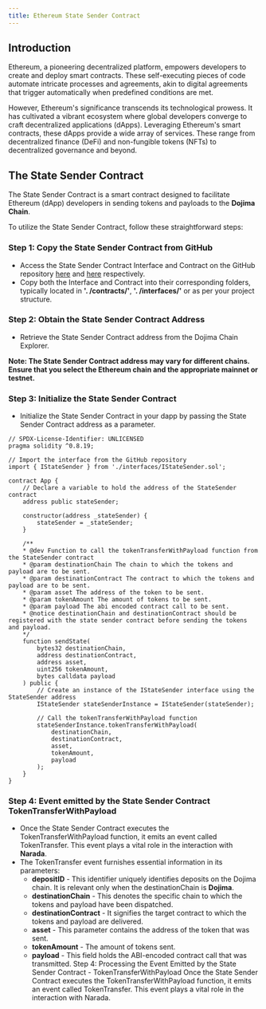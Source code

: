 ```yaml
---
title: Ethereum State Sender Contract
---
```


## Introduction

  Ethereum, a pioneering decentralized platform, empowers developers to create and deploy smart contracts. These self-executing pieces of code automate intricate processes and agreements, akin to digital agreements that trigger automatically when predefined conditions are met.

  However, Ethereum's significance transcends its technological prowess. It has cultivated a vibrant ecosystem where global developers converge to craft decentralized applications (dApps). Leveraging Ethereum's smart contracts, these dApps provide a wide array of services. These range from decentralized finance (DeFi) and non-fungible tokens (NFTs) to decentralized governance and beyond.

## The State Sender Contract

  The State Sender Contract is a smart contract designed to facilitate Ethereum (dApp) developers in sending tokens and payloads to the **Dojima Chain**.  
  
  To utilize the State Sender Contract, follow these straightforward steps:
### Step 1: Copy the State Sender Contract from GitHub

  * Access the State Sender Contract Interface and Contract on the GitHub repository [here](https://github.com/dojimanetwork/dojima-evm-contracts/blob/dojima-contracts/contracts/interfaces/IStateSender.sol) and [here](https://github.com/dojimanetwork/dojima-evm-contracts/blob/dojima-contracts/contracts/StateSender.sol) respectively.
  * Copy both the Interface and Contract into their corresponding folders, typically located in **'. /contracts/'**, **'. /interfaces/'** or as per your project structure.

### Step 2: Obtain the State Sender Contract Address

  * Retrieve the State Sender Contract address from the Dojima Chain Explorer.

  **Note: The State Sender Contract address may vary for different chains. 
    Ensure that you select the Ethereum chain and the appropriate mainnet or testnet.** 

### Step 3: Initialize the State Sender Contract

  * Initialize the State Sender Contract in your dapp by passing the State Sender Contract address as a parameter.

```solidity
// SPDX-License-Identifier: UNLICENSED
pragma solidity ^0.8.19;

// Import the interface from the GitHub repository
import { IStateSender } from './interfaces/IStateSender.sol';

contract App {
    // Declare a variable to hold the address of the StateSender contract
    address public stateSender;

    constructor(address _stateSender) {
        stateSender = _stateSender;
    }
  
    /**
    * @dev Function to call the tokenTransferWithPayload function from the StateSender contract
    * @param destinationChain The chain to which the tokens and payload are to be sent.
    * @param destinationContract The contract to which the tokens and payload are to be sent.
    * @param asset The address of the token to be sent.
    * @param tokenAmount The amount of tokens to be sent.
    * @param payload The abi encoded contract call to be sent.
    * @notice destinationChain and destinationContract should be registered with the state sender contract before sending the tokens and payload.
    */
    function sendState(
        bytes32 destinationChain,
        address destinationContract,
        address asset,
        uint256 tokenAmount,
        bytes calldata payload
    ) public {
        // Create an instance of the IStateSender interface using the StateSender address
        IStateSender stateSenderInstance = IStateSender(stateSender);

        // Call the tokenTransferWithPayload function
        stateSenderInstance.tokenTransferWithPayload(
            destinationChain,
            destinationContract,
            asset,
            tokenAmount,
            payload
        );
    }
}
```

### Step 4: Event emitted by the State Sender Contract TokenTransferWithPayload
  * Once the State Sender Contract executes the TokenTransferWithPayload function, it emits an event called TokenTransfer. This event plays a vital role in the interaction with **Narada**.
  * The TokenTransfer event furnishes essential information in its parameters:
    * **depositID** - This identifier uniquely identifies deposits on the Dojima chain. It is relevant only when the destinationChain is **Dojima**.
    * **destinationChain** -  This denotes the specific chain to which the tokens and payload have been dispatched.
    * **destinationContract** - It signifies the target contract to which the tokens and payload are delivered.
    * **asset** - This parameter contains the address of the token that was sent.
    * **tokenAmount** - The amount of tokens sent.
    * **payload** - This field holds the ABI-encoded contract call that was transmitted.
      Step 4: Processing the Event Emitted by the State Sender Contract - TokenTransferWithPayload
      Once the State Sender Contract executes the TokenTransferWithPayload function, it emits an event called TokenTransfer. This event plays a vital role in the interaction with Narada.